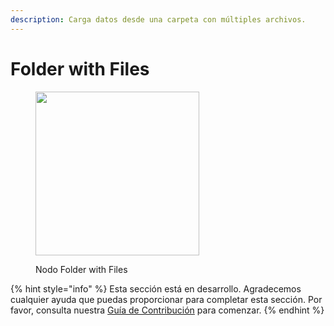 ```yaml
---
description: Carga datos desde una carpeta con múltiples archivos.
---
```


# Folder with Files

<figure><img src="../../../.gitbook/assets/image (9) (1) (1) (1) (1) (1) (1) (1).png" alt="" width="262"><figcaption><p>Nodo Folder with Files</p></figcaption></figure>

{% hint style="info" %}
Esta sección está en desarrollo. Agradecemos cualquier ayuda que puedas proporcionar para completar esta sección. Por favor, consulta nuestra [Guía de Contribución](../../../contributing/) para comenzar.
{% endhint %}
